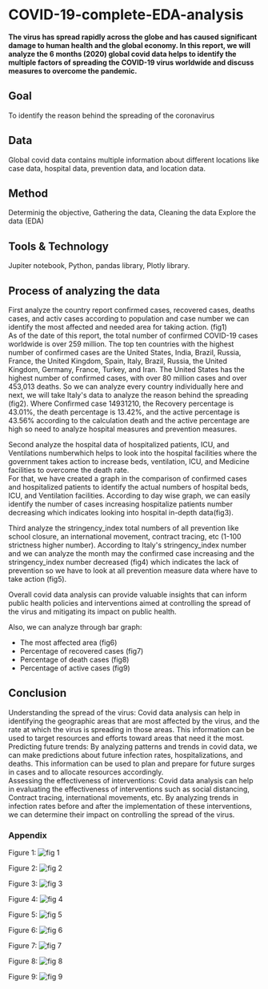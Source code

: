 # COVID-19-complete-EDA-analysis
**The virus has spread rapidly across the globe and has caused significant damage to human health and the global economy. In this report, we will analyze the 6 months (2020) global covid data helps to identify the multiple factors of spreading the COVID-19 virus worldwide and discuss measures to overcome the pandemic.**

## Goal
To identify the reason behind the spreading of the coronavirus

## Data
Global covid data contains multiple information about different locations like case data, hospital data, prevention data, and location data.

## Method
Determinig the objective,
Gathering the data,
Cleaning the data
Explore the data (EDA)

## Tools & Technology
Jupiter notebook, Python, pandas library, Plotly library.

## Process of analyzing the data
First analyze the country report confirmed cases, recovered cases, deaths cases, and activ cases according to population and case number we can identify the most affected and needed area for taking action. (fig1) <br>
As of the date of this report, the total number of confirmed COVID-19 cases worldwide is over 259 million. The top ten countries with the highest number of confirmed cases are the United States, India, Brazil, Russia, France, the United Kingdom, Spain, Italy, Brazil, Russia, the United Kingdom, Germany, France, Turkey, and Iran. The United States has the highest number of confirmed cases, with over 80 million cases and over 453,013 deaths. So we can analyze every country individually here and next, we will take Italy's data to analyze the reason behind the spreading (fig2). Where Confirmed case 14931210, the Recovery percentage is 43.01%, the death percentage is 13.42%, and the active percentage is 43.56% according to the calculation death and the active percentage are high so need to analyze hospital measures and prevention measures. <br>

Second analyze the hospital data of hospitalized patients, ICU, and Ventilations numberwhich helps to look into the hospital facilities where the government takes action to increase beds, ventilation, ICU, and Medicine facilities to overcome the death rate. <br>
For that, we have created a graph in the comparison of confirmed cases and hospitalized patients to identify the actual numbers of hospital beds, ICU, and Ventilation facilities. According to day wise graph, we can easily identify the number of cases increasing hospitalize patients number decreasing which indicates looking into hospital in-depth data(fig3). <br>

Third analyze the stringency_index total numbers of all prevention like school closure, an international movement, contract tracing, etc (1-100 strictness higher number). According to Italy's stringency_index number and we can analyze the month may the confirmed case increasing and the stringency_index number decreased (fig4) which indicates the lack of prevention so we have to look at all prevention measure data where have to take action (fig5). <br>

Overall covid data analysis can provide valuable insights that can inform public health policies and interventions aimed at controlling the spread of the virus and mitigating its impact on public health. <br>

Also, we can analyze through bar graph:
* The most affected area (fig6)
* Percentage of recovered cases (fig7)
* Percentage of death cases (fig8)
* Percentage of active cases (fig9)

## Conclusion
Understanding the spread of the virus: Covid data analysis can help in identifying the geographic areas that are most affected by the virus, and the rate at which the virus is spreading in those areas. This information can be used to target resources and efforts toward areas that need it the most. <br>
Predicting future trends: By analyzing patterns and trends in covid data, we can make predictions about future infection rates, hospitalizations, and deaths. This information can be used to plan and prepare for future surges in cases and to allocate resources accordingly. <br>
Assessing the effectiveness of interventions: Covid data analysis can help in evaluating the effectiveness of interventions such as social distancing, Contract tracing, international movements, etc. By analyzing trends in infection rates before and after the implementation of these interventions, we can determine their impact on controlling the spread of the virus. <br>

### Appendix
Figure 1:
![fig 1](https://user-images.githubusercontent.com/61973220/234779689-99478a42-91e9-4dd4-be04-fb8502534160.png)
<br>

Figure 2:
![fig 2](https://user-images.githubusercontent.com/61973220/234779731-20d960d7-a76e-4302-8d77-bb0aad7dddfe.png)
<br>

Figure 3:
![fig 3](https://user-images.githubusercontent.com/61973220/234779757-1da3901a-18bb-4a0d-889c-af62f99bf347.png)
<br>

Figure 4:
![fig 4](https://user-images.githubusercontent.com/61973220/234779777-bf371730-52d3-4e03-907e-4197918fa8b8.png)
<br>

Figure 5:
![fig 5](https://user-images.githubusercontent.com/61973220/234779818-21f813c6-69f9-4623-86d2-2eacdb605cdc.png)
<br>

Figure 6:
![fig 6](https://user-images.githubusercontent.com/61973220/234779837-eb426b61-8140-482b-87f5-016d8d761556.png)
<br>

Figure 7:
![fig 7](https://user-images.githubusercontent.com/61973220/234779869-0b853fb0-560c-4518-a411-c59dd2df9acf.png)
<br>

Figure 8:
![fig 8](https://user-images.githubusercontent.com/61973220/234779895-6c78fb1b-8908-4286-aa18-e56c9d1e5a57.png)
<br>

Figure 9:
![fig 9](https://user-images.githubusercontent.com/61973220/234779922-0b75fabb-0ec8-40f3-93a6-5e614ea7265a.png)
<br>
